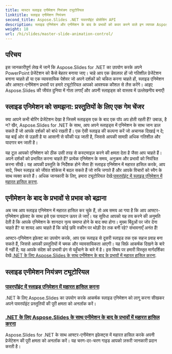 ```yaml
---
title: मास्टर स्लाइड एनीमेशन नियंत्रण ट्यूटोरियल
linktitle: स्लाइड एनीमेशन नियंत्रण
second_title: Aspose.Slides .NET पावरपॉइंट प्रोसेसिंग API
description: स्लाइड एनिमेशन और एनीमेशन के बाद के प्रभावों को कवर करने वाले इन व्यापक Aspose.Slides for .NET ट्यूटोरियल्स के साथ अपनी प्रस्तुतियों की पूरी क्षमता को अनलॉक करें।
weight: 18
url: /hi/slides/master-slide-animation-control/
---
```

## परिचय

इस जानकारीपूर्ण लेख में जानें कि Aspose.Slides for .NET का उपयोग करके अपने PowerPoint प्रेजेंटेशन को कैसे बेहतर बनाया जाए। चाहे आप एक डेवलपर हों जो गतिशील प्रेजेंटेशन बनाना चाहते हों या एक व्यावसायिक पेशेवर जो अपने दर्शकों को चकित करना चाहते हों, स्लाइड एनिमेशन और आफ्टर-एनीमेशन प्रभावों पर हमारे ट्यूटोरियल आपको आवश्यक कौशल से लैस करेंगे। आइए Aspose.Slides की जीवंत दुनिया में गोता लगाएँ और अपनी स्लाइड्स को वास्तव में उल्लेखनीय बनाएँ!


## स्लाइड एनिमेशन को समझना: प्रस्तुतियों के लिए एक गेम चेंजर

क्या आपने कभी बोरिंग प्रेजेंटेशन देखा है जिसमें स्लाइड्स एक के बाद एक पॉप अप होती रहती हैं? उबाऊ, है न? खैर, Aspose.Slides for .NET के साथ, आप अपने स्लाइड्स में एनिमेशन के साथ जान डाल सकते हैं जो आपके दर्शकों को बांधे रखती हैं। एक ऐसी स्लाइड की कल्पना करें जो अचानक दिखाई न दे; यह बाईं ओर से उड़ती है या आसानी से फीकी पड़ जाती है, जिससे आपकी सामग्री अधिक गतिशील और यादगार बन जाती है। 

यह टूल आपको एनिमेशन को ठीक उसी तरह से कस्टमाइज़ करने की क्षमता देता है जैसा आप चाहते हैं। अपने दर्शकों को प्रभावित करना चाहते हैं? प्रत्येक एनिमेशन के समय, अनुक्रम और प्रभावों को नियंत्रित करना सीखें। यह आपकी प्रस्तुति के निर्देशक होने जैसा है! स्लाइड एनिमेशन में महारत हासिल करके, आप सादे, स्थिर स्लाइड को जीवंत शोकेस में बदल सकते हैं जो रुचि जगाते हैं और आपके विचारों को स्वैग के साथ व्यक्त करते हैं। अधिक जानकारी के लिए, हमारा ट्यूटोरियल देखें:[पावरपॉइंट में स्लाइड एनिमेशन में महारत हासिल करना](./slide-animation-in-power-point/).

## एनीमेशन के बाद के प्रभावों से प्रभाव को बढ़ाना

अब जब आप स्लाइड एनिमेशन में महारत हासिल कर चुके हैं, तो अब समय आ गया है कि आप आफ्टर-एनिमेशन इफ़ेक्ट के साथ इसे एक पायदान ऊपर ले जाएँ। यह सुविधा आपको यह तय करने की अनुमति देती है कि आपके एनिमेशन के शानदार नृत्य समाप्त होने के बाद क्या होगा। मुख्य बिंदुओं पर जोर देना चाहते हैं? या शायद आप चाहते हैं कि कोई छवि स्क्रीन पर थोड़ी देर तक बनी रहे? संभावनाएँ अनंत हैं!

आफ्टर-एनिमेशन इफ़ेक्ट का उपयोग करके, आप एक स्लाइड से दूसरी स्लाइड तक एक सहज प्रवाह बना सकते हैं, जिससे आपकी प्रस्तुतियों में चमक और व्यावसायिकता आएगी। यह सिर्फ़ आकर्षक दिखने के बारे में नहीं है; यह आपके संदेश को प्रभावी ढंग से पहुँचाने के बारे में है। इस विषय पर हमारी विस्तृत मार्गदर्शिका देखें:[.NET के लिए Aspose.Slides के साथ एनीमेशन के बाद के प्रभावों में महारत हासिल करना](./control-after-animation-effects/). 

## स्लाइड एनीमेशन नियंत्रण ट्यूटोरियल
### [पावरपॉइंट में स्लाइड एनिमेशन में महारत हासिल करना](./slide-animation-in-power-point/)
.NET के लिए Aspose.Slides का उपयोग करके आकर्षक स्लाइड एनिमेशन को लागू करना सीखकर अपने पावरपॉइंट प्रस्तुतियों की पूरी क्षमता को अनलॉक करें।
### [.NET के लिए Aspose.Slides के साथ एनीमेशन के बाद के प्रभावों में महारत हासिल करना](./control-after-animation-effects/)
Aspose.Slides for .NET के साथ आफ्टर-एनीमेशन इफ़ेक्ट्स में महारत हासिल करके अपनी प्रेजेंटेशन की पूरी क्षमता को अनलॉक करें। यह चरण-दर-चरण गाइड आपको ज़रूरी जानकारी प्रदान करती है।